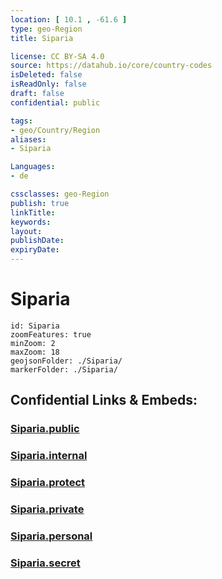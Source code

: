 ```yaml
---
location: [ 10.1 , -61.6 ] 
type: geo-Region
title: Siparia

license: CC BY-SA 4.0
source: https://datahub.io/core/country-codes
isDeleted: false
isReadOnly: false
draft: false
confidential: public

tags:
- geo/Country/Region
aliases:
- Siparia

Languages:
- de

cssclasses: geo-Region
publish: true
linkTitle: 
keywords: 
layout: 
publishDate: 
expiryDate: 
---
```


# Siparia

```leaflet
id: Siparia
zoomFeatures: true 
minZoom: 2 
maxZoom: 18
geojsonFolder: ./Siparia/
markerFolder: ./Siparia/
```


## Confidential Links & Embeds: 

### [Siparia.public](/_public/\Earth\Continent\America~Caribbean\Trinidad_and_Tobago~Islands\Regions~Trinidad-TobagoSiparia.public.md) 

### [Siparia.internal](/_internal/\Earth\Continent\America~Caribbean\Trinidad_and_Tobago~Islands\Regions~Trinidad-TobagoSiparia.internal.md) 

### [Siparia.protect](/_protect/\Earth\Continent\America~Caribbean\Trinidad_and_Tobago~Islands\Regions~Trinidad-TobagoSiparia.protect.md) 

### [Siparia.private](/_private/\Earth\Continent\America~Caribbean\Trinidad_and_Tobago~Islands\Regions~Trinidad-TobagoSiparia.private.md) 

### [Siparia.personal](/_personal/\Earth\Continent\America~Caribbean\Trinidad_and_Tobago~Islands\Regions~Trinidad-TobagoSiparia.personal.md) 

### [Siparia.secret](/_secret/\Earth\Continent\America~Caribbean\Trinidad_and_Tobago~Islands\Regions~Trinidad-TobagoSiparia.secret.md)

